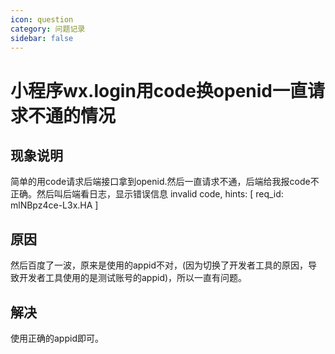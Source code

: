 ```yaml
---
icon: question
category: 问题记录
sidebar: false 
---
```

# 小程序wx.login用code换openid一直请求不通的情况

## 现象说明
简单的用code请求后端接口拿到openid.然后一直请求不通，后端给我报code不正确。然后叫后端看日志，显示错误信息
invalid code, hints: [ req_id: mlNBpz4ce-L3x.HA ]

## 原因
然后百度了一波，原来是使用的appid不对，(因为切换了开发者工具的原因，导致开发者工具使用的是测试账号的appid)，所以一直有问题。

## 解决
使用正确的appid即可。